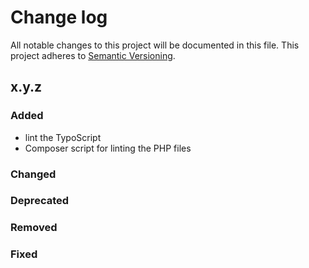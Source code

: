 # Change log

All notable changes to this project will be documented in this file.
This project adheres to [Semantic Versioning](https://semver.org/).

## x.y.z

### Added
- lint the TypoScript
- Composer script for linting the PHP files

### Changed

### Deprecated

### Removed

### Fixed

